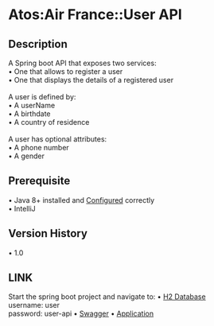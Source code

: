 # Atos:Air France::User API

## Description

A Spring boot API that exposes two services:
<br>
• One that allows to register a user<br>
• One that displays the details of a registered user<br><br>
A user is defined by:<br>
• A userName<br>
• A birthdate<br>
• A country of residence<br><br>
A user has optional attributes:<br>
• A phone number<br>
• A gender<br>

## Prerequisite
• Java 8+ installed and [Configured](https://www.guru99.com/install-java.html) correctly  <br>
• IntelliJ  <br>

## Version History
• 1.0<br>

## LINK
Start the spring boot project and navigate to:
• [H2 Database](http://localhost:8080/h2-console/login)
    <br>username: user
    <br>password: user-api
• [Swagger](http://localhost:8080/swagger-ui/index.html)
• [Application](http://localhost:8080/users)
